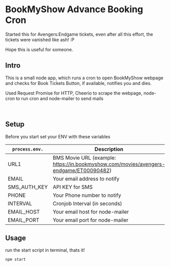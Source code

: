 # BookMyShow Advance Booking Cron

Started this for Avengers:Endgame tickets, even after all this effort, the tickets were vanished like ash! :P

Hope this is useful for someone.


## Intro
This is a small node app, which runs a cron to open BookMyShow webpage and checks for Book Tickets Button, if available, notifies you and dies.

Used Request Promise for HTTP, Cheerio to scrape the webpage, node-cron to run cron and node-mailer to send mails

<br>

## Setup

Before you start set your ENV with these variables

|`process.env.` | Description              
| ------------- | ----------------------- 
| URL1          | BMS Movie URL (example: https://in.bookmyshow.com/movies/avengers-endgame/ET00090482) 
| EMAIL         | Your email address to notify
| SMS_AUTH_KEY  | API KEY for SMS         
| PHONE         | Your Phone number to notify          
| INTERVAL      | Cronjob Interval (in seconds)
| EMAIL_HOST    | Your email host for node-mailer
| EMAIL_PORT    | Your email port for node-mailer

## Usage

run the start script in terminal, thats it!

`npm start`


